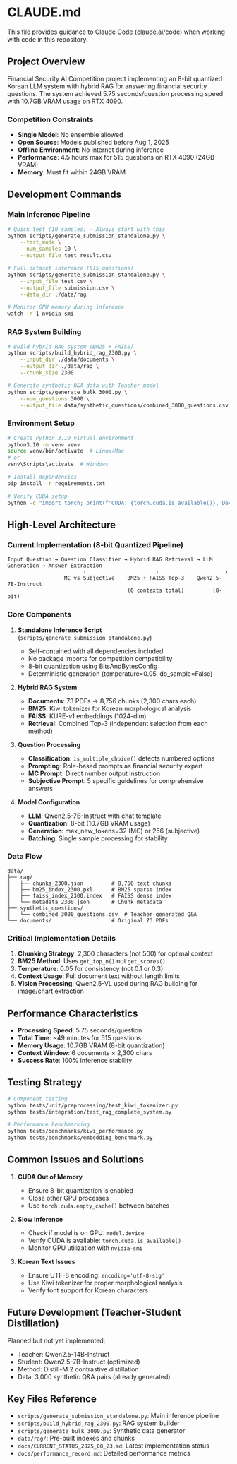 # CLAUDE.md

This file provides guidance to Claude Code (claude.ai/code) when working with code in this repository.

## Project Overview

Financial Security AI Competition project implementing an 8-bit quantized Korean LLM system with hybrid RAG for answering financial security questions. The system achieved 5.75 seconds/question processing speed with 10.7GB VRAM usage on RTX 4090.

### Competition Constraints
- **Single Model**: No ensemble allowed
- **Open Source**: Models published before Aug 1, 2025
- **Offline Environment**: No internet during inference
- **Performance**: 4.5 hours max for 515 questions on RTX 4090 (24GB VRAM)
- **Memory**: Must fit within 24GB VRAM

## Development Commands

### Main Inference Pipeline

```bash
# Quick test (10 samples) - Always start with this
python scripts/generate_submission_standalone.py \
    --test_mode \
    --num_samples 10 \
    --output_file test_result.csv

# Full dataset inference (515 questions)
python scripts/generate_submission_standalone.py \
    --input_file test.csv \
    --output_file submission.csv \
    --data_dir ./data/rag

# Monitor GPU memory during inference
watch -n 1 nvidia-smi
```

### RAG System Building

```bash
# Build hybrid RAG system (BM25 + FAISS)
python scripts/build_hybrid_rag_2300.py \
    --input_dir ./data/documents \
    --output_dir ./data/rag \
    --chunk_size 2300

# Generate synthetic Q&A data with Teacher model
python scripts/generate_bulk_3000.py \
    --num_questions 3000 \
    --output_file data/synthetic_questions/combined_3000_questions.csv
```

### Environment Setup

```bash
# Create Python 3.10 virtual environment
python3.10 -m venv venv
source venv/bin/activate  # Linux/Mac
# or
venv\Scripts\activate  # Windows

# Install dependencies
pip install -r requirements.txt

# Verify CUDA setup
python -c "import torch; print(f'CUDA: {torch.cuda.is_available()}, Device: {torch.cuda.get_device_name(0) if torch.cuda.is_available() else None}')"
```

## High-Level Architecture

### Current Implementation (8-bit Quantized Pipeline)

```
Input Question → Question Classifier → Hybrid RAG Retrieval → LLM Generation → Answer Extraction
                        ↓                      ↓                     ↓
                  MC vs Subjective    BM25 + FAISS Top-3    Qwen2.5-7B-Instruct
                                      (6 contexts total)         (8-bit)
```

### Core Components

1. **Standalone Inference Script** (`scripts/generate_submission_standalone.py`)
   - Self-contained with all dependencies included
   - No package imports for competition compatibility
   - 8-bit quantization using BitsAndBytesConfig
   - Deterministic generation (temperature=0.05, do_sample=False)

2. **Hybrid RAG System**
   - **Documents**: 73 PDFs → 8,756 chunks (2,300 chars each)
   - **BM25**: Kiwi tokenizer for Korean morphological analysis
   - **FAISS**: KURE-v1 embeddings (1024-dim)
   - **Retrieval**: Combined Top-3 (independent selection from each method)

3. **Question Processing**
   - **Classification**: `is_multiple_choice()` detects numbered options
   - **Prompting**: Role-based prompts as financial security expert
   - **MC Prompt**: Direct number output instruction
   - **Subjective Prompt**: 5 specific guidelines for comprehensive answers

4. **Model Configuration**
   - **LLM**: Qwen2.5-7B-Instruct with chat template
   - **Quantization**: 8-bit (10.7GB VRAM usage)
   - **Generation**: max_new_tokens=32 (MC) or 256 (subjective)
   - **Batching**: Single sample processing for stability

### Data Flow

```
data/
├── rag/
│   ├── chunks_2300.json         # 8,756 text chunks
│   ├── bm25_index_2300.pkl      # BM25 sparse index
│   ├── faiss_index_2300.index   # FAISS dense index
│   └── metadata_2300.json       # Chunk metadata
├── synthetic_questions/
│   └── combined_3000_questions.csv  # Teacher-generated Q&A
└── documents/                   # Original 73 PDFs
```

### Critical Implementation Details

1. **Chunking Strategy**: 2,300 characters (not 500) for optimal context
2. **BM25 Method**: Uses `get_top_n()` not `get_scores()`
3. **Temperature**: 0.05 for consistency (not 0.1 or 0.3)
4. **Context Usage**: Full document text without length limits
5. **Vision Processing**: Qwen2.5-VL used during RAG building for image/chart extraction

## Performance Characteristics

- **Processing Speed**: 5.75 seconds/question
- **Total Time**: ~49 minutes for 515 questions
- **Memory Usage**: 10.7GB VRAM (8-bit quantization)
- **Context Window**: 6 documents × 2,300 chars
- **Success Rate**: 100% inference stability

## Testing Strategy

```bash
# Component testing
python tests/unit/preprocessing/test_kiwi_tokenizer.py
python tests/integration/test_rag_complete_system.py

# Performance benchmarking
python tests/benchmarks/kiwi_performance.py
python tests/benchmarks/embedding_benchmark.py
```

## Common Issues and Solutions

1. **CUDA Out of Memory**
   - Ensure 8-bit quantization is enabled
   - Close other GPU processes
   - Use `torch.cuda.empty_cache()` between batches

2. **Slow Inference**
   - Check if model is on GPU: `model.device`
   - Verify CUDA is available: `torch.cuda.is_available()`
   - Monitor GPU utilization with `nvidia-smi`

3. **Korean Text Issues**
   - Ensure UTF-8 encoding: `encoding='utf-8-sig'`
   - Use Kiwi tokenizer for proper morphological analysis
   - Verify font support for Korean characters

## Future Development (Teacher-Student Distillation)

Planned but not yet implemented:
- Teacher: Qwen2.5-14B-Instruct
- Student: Qwen2.5-7B-Instruct (optimized)
- Method: Distill-M 2 contrastive distillation
- Data: 3,000 synthetic Q&A pairs (already generated)

## Key Files Reference

- `scripts/generate_submission_standalone.py`: Main inference pipeline
- `scripts/build_hybrid_rag_2300.py`: RAG system builder
- `scripts/generate_bulk_3000.py`: Synthetic data generator
- `data/rag/`: Pre-built indexes and chunks
- `docs/CURRENT_STATUS_2025_08_23.md`: Latest implementation status
- `docs/performance_record.md`: Detailed performance metrics